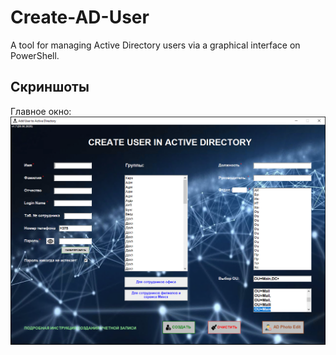 # Create-AD-User
A tool for managing Active Directory users via a graphical interface on PowerShell.

## Скриншоты

Главное окно:  
<img src="screens/sc1.png" width="600"/>
